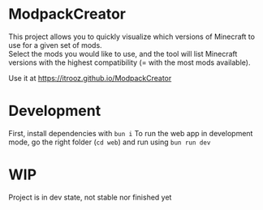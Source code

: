 ModpackCreator
===

This project allows you to quickly visualize which versions of Minecraft to use for a given set of mods.  
Select the mods you would like to use, and the tool will list Minecraft versions with the highest compatibility (= with the most mods available).

Use it at https://itrooz.github.io/ModpackCreator

# Development
First, install dependencies with `bun i`
To run the web app in development mode, go the right folder (`cd web`) and run using `bun run dev`

# WIP
Project is in dev state, not stable nor finished yet
